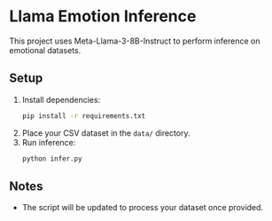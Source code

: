 # Llama Emotion Inference

This project uses Meta-Llama-3-8B-Instruct to perform inference on emotional datasets.

## Setup

1. Install dependencies:
   ```bash
   pip install -r requirements.txt
   ```
2. Place your CSV dataset in the `data/` directory.
3. Run inference:
   ```bash
   python infer.py
   ```

## Notes
- The script will be updated to process your dataset once provided. 